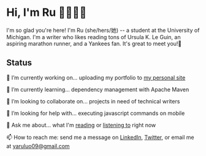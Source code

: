 # Hi, I'm Ru 🌷👩🏻‍💻
I'm so glad you're here! I'm Ru (she/hers/她) -- a student at the University of Michigan. I'm a writer who likes reading tons of Ursula K. Le Guin, an aspiring marathon runner, and a Yankees fan. It's great to meet you!🌿

## Status
🔭 I’m currently working on... uploading my portfolio to [my personal site](https://www.yaruluo.com)

🌱 I’m currently learning... dependency management with Apache Maven

👯 I’m looking to collaborate on... projects in need of technical writers

🤔 I’m looking for help with... executing javascript commands on mobile

💬 Ask me about... what I'm [reading](https://www.goodreads.com/user/show/118504126-yaru-luo) or [listening to](https://open.spotify.com/user/22higkqu3v4rzbbi65p7zkfna) right now

📫 How to reach me: send me a message on [LinkedIn](https://www.linkedin.com/in/yaruluo/), [Twitter](https://twitter.com/yaruluo09), or email me at yaruluo09@gmail.com

<!--

## How I work
I read under the same particular tree at Battery Park almost every day for three years when I was in high school. I can get rote like that sometimes. When I do things I love, I tend to focus on the thing and forget everything else in the world. If I'm too much in my head, give me a nudge to share what's in my brain.💫
-->

<!--
**yaruluo/yaruluo** is a ✨ _special_ ✨ repository because its `README.md` (this file) appears on your GitHub profile.

Here are some ideas to get you started:

- 🔭 I’m currently working on ...
- 🌱 I’m currently learning ...
- 👯 I’m looking to collaborate on ...
- 🤔 I’m looking for help with ...
- 💬 Ask me about ...
- 📫 How to reach me: ...
- 😄 Pronouns: ...
- ⚡ Fun fact: ...
-->
